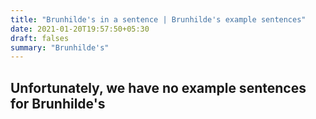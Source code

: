 ```yaml
---
title: "Brunhilde's in a sentence | Brunhilde's example sentences"
date: 2021-01-20T19:57:50+05:30
draft: falses
summary: "Brunhilde's"
---
```

## Unfortunately, we have no example sentences for Brunhilde's                 

